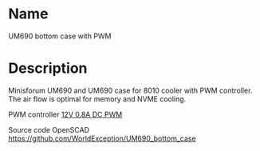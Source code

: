 # Name

UM690 bottom case with PWM

# Description

Minisforum UM690 and UM690 case for 8010 cooler with PWM controller.
The air flow is optimal for memory and NVME cooling.

PWM controller [12V 0.8A DC PWM](https://aliexpress.ru/wholesale?SearchText=12v+0.8a+dc+pwm&g=y&page=1&searchInfo=AyyakNmNET%2FHA5H34vRlDVHWQKYKD++wMPbL67mcjNWuY5U8MXYcrUVJ%2Fq17k5VjWzamH7sLXOaiUdXGaLlSlYLkHp9XzzjO5MXq2%2FtFfrgrUAcB1HLZD7aLwlxYzWF3eb7aPd7UqSaX2rR9hN9mZksvKsBAUmfqakHoNHmu4eyIs44Ita2yCwhs)

Source code OpenSCAD https://github.com/WorldException/UM690_bottom_case

